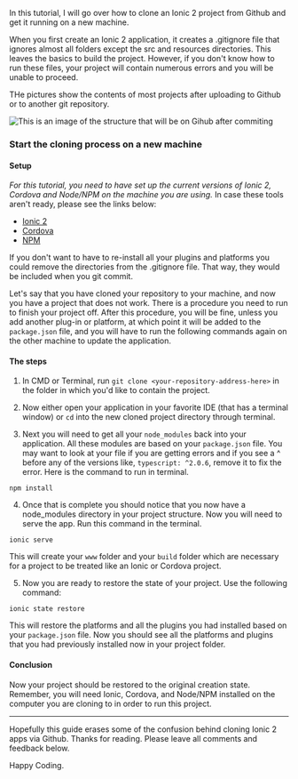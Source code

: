 In this tutorial, I will go over how to clone an Ionic 2 project from Github and get it running on a new machine.

When you first create an Ionic 2 application, it creates a .gitignore file that ignores almost all folders except the src and resources directories. This leaves the basics to build the project. However, if you don't know how to run these files, your project will contain numerous errors and you will be unable to proceed.

THe pictures show the contents of most projects after uploading to Github or to another git repository. 

![This is an image of the structure that will be on Gihub after commiting](https://raw.githubusercontent.com/pluralsight/guides/master/images/faad4a92-5f68-4775-998d-6d90ced89624.png)


### Start the cloning process on a new machine

#### Setup

*For this tutorial, you need to have set up the current versions of Ionic 2, Cordova and Node/NPM on the machine you are using.* In case these tools aren't ready, please see the links below:
- [Ionic 2](http://www.gajotres.net/ionic-2-installation-guide/)
- [Cordova](https://cordova.apache.org/)
- [NPM](https://docs.npmjs.com/cli/install)

If you don't want to have to re-install all your plugins and platforms you could remove the directories from the .gitignore file. That way, they would be included when you git commit. 

Let's say that you have cloned your repository to your machine, and now you have a project that does not work. There is a procedure you need to run to finish your project off. After this procedure, you will be fine, unless you add another plug-in or platform, at which point it will be added to the `package.json` file, and you will have to run the following commands again on the other machine to update the application. 

#### The steps

1. In CMD or Terminal, run `git clone <your-repository-address-here>` in the folder in which you'd like to contain the project.

2. Now either open your application in your favorite IDE (that has a terminal window) or `cd` into the new cloned project directory through terminal.

3. Next you will need to get all your `node_modules` back into your application. All these modules are based on your `package.json` file. You may want to look at your file if you are getting errors and if you see a ^ before any of the versions like, `typescript: ^2.0.6`, remove it to fix the error. Here is the command to run in terminal. 
````` 
npm install
`````

4. Once that is complete you should notice that you now have a node_modules directory in your project structure. Now you will need to serve the app. Run this command in the terminal.
`````
ionic serve
`````
This will create your `www` folder and your `build` folder which are necessary for a project to be treated like an Ionic or Cordova project. 

5. Now you are ready to restore the state of your project. Use the following command: 
`````
ionic state restore
`````
This will restore the platforms and all the plugins you had installed based on your `package.json` file. Now you should see all the platforms and plugins that you had previously installed now in your project folder. 

#### Conclusion

Now your project should be restored to the original creation state. Remember, you will need Ionic, Cordova, and Node/NPM installed on the computer you are cloning to in order to run this project. 
___

Hopefully this guide erases some of the confusion behind cloning Ionic 2 apps via Github. Thanks for reading. Please leave all comments and feedback below. 

Happy Coding.